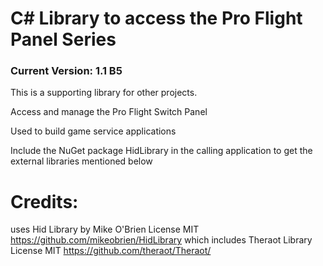 # C# Library to access the Pro Flight Panel Series
### Current Version: 1.1 B5

This is a supporting library for other projects.  

Access and manage the Pro Flight Switch Panel  

Used to build game service applications  

Include the NuGet package HidLibrary in the calling application to get the external libraries mentioned below

# Credits:

uses Hid Library by Mike O'Brien
License MIT
https://github.com/mikeobrien/HidLibrary
which includes Theraot Library
License MIT
https://github.com/theraot/Theraot/

